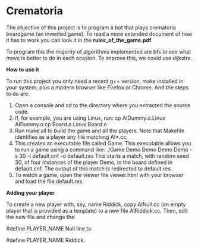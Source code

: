 # Crematoria
The objective of this project is to program a bot that plays crematoria boardgame (an invented game). To read a more extended document of how it has to work you can look it in the **rules_of_the_game.pdf**

To program this the majority of algorithms implemented are bfs to see what move is better to do in each ocasion. To improve this, we could use dijkstra.

**How to use it**

To run this project you only need a recent g++ version, make installed in your system, plus a modern browser like Firefox or Chrome. And the steps to do are:
1) Open a console and cd to the directory where you extracted the source code.
2) If, for example, you are using Linux, run:
cp AIDummy.o.Linux AIDummy.o
cp Board.o.Linux Board.o
3) Run
make all
to build the game and all the players. Note that Makefile identifies as a player any file matching AI*.cc.
4) This creates an executable file called Game. This executable allows you to run a game using a command like:
./Game Demo Demo Demo Demo -s 30 -i default.cnf -o default.res
This starts a match, with random seed 30, of four instances of the player Demo, in the board defined in default.cnf. The output of this match is redirected to default.res.
5) To watch a game, open the viewer file viewer.html with your browser and load the file default.res.

**Adding your player**

To create a new player with, say, name Riddick, copy AINull.cc (an empty player that is provided as a template) to a new file AIRiddick.cc. Then, edit the new file and change the

#define PLAYER_NAME Null
line to

#define PLAYER_NAME Riddick
